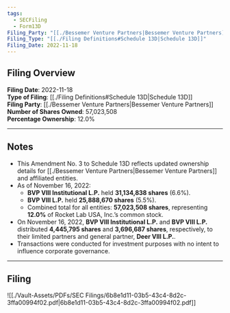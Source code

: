 ```yaml
---
tags:
  - SECFiling
  - Form13D
Filing_Party: "[[./Bessemer Venture Partners|Bessemer Venture Partners]]"
Filing_Type: "[[./Filing Definitions#Schedule 13D|Schedule 13D]]"
Filing_Date: 2022-11-18
---
```


## Filing Overview

**Filing Date**: 2022-11-18  
**Type of Filing**: [[./Filing Definitions#Schedule 13D|Schedule 13D]]  
**Filing Party**: [[./Bessemer Venture Partners|Bessemer Venture Partners]]  
**Number of Shares Owned**: 57,023,508  
**Percentage Ownership**: 12.0%

---

## Notes

- This Amendment No. 3 to Schedule 13D reflects updated ownership details for [[./Bessemer Venture Partners|Bessemer Venture Partners]] and affiliated entities.
- As of November 16, 2022:
  - **BVP VIII Institutional L.P.** held **31,134,838 shares** (6.6%).
  - **BVP VIII L.P.** held **25,888,670 shares** (5.5%).
  - Combined total for all entities: **57,023,508 shares**, representing **12.0%** of Rocket Lab USA, Inc.’s common stock.
- On November 16, 2022, **BVP VIII Institutional L.P.** and **BVP VIII L.P.** distributed **4,445,795 shares** and **3,696,687 shares**, respectively, to their limited partners and general partner, **Deer VIII L.P.**.
- Transactions were conducted for investment purposes with no intent to influence corporate governance.

---

## Filing

![[./Vault-Assets/PDFs/SEC Filings/6b8e1d11-03b5-43c4-8d2c-3ffa00994f02.pdf|6b8e1d11-03b5-43c4-8d2c-3ffa00994f02.pdf]]
